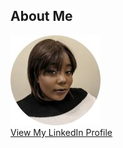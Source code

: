 ## About Me

<a href="https://catstacks.github.io/">
    <img src="assets/images/professional profile round small.jpg" alt="Logo"/>
</a>

<html>
    <script src="https://platform.linkedin.com/badges/js/profile.js" async defer type="text/javascript"></script>
    <div class="badge-base LI-profile-badge" data-locale="en_US" data-size="medium" data-theme="light" data-type="VERTICAL" data-vanity="cherise-stanley-ambcs-938bb814a" data-version="v1"><a class="badge-base__link LI-simple-link" href="https://uk.linkedin.com/in/cherise-stanley-ambcs-938bb814a?trk=profile-badge">View My LinkedIn Profile</a></div>
</html>